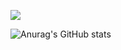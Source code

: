 <a href="버튼을 눌렀을 때 이동할 링크" target="_blank"><img src="https://img.shields.io/badge/뱃지레이블-배경색?style=#3776AB&logo=#3776AB&logoColor=로고색상"/></a>

![Anurag's GitHub stats](https://github-readme-stats.vercel.app/api?username=Mongmwa&show_icons=true&theme=radical)
